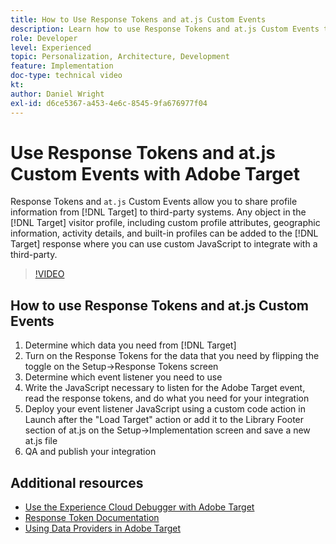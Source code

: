 ```yaml
---
title: How to Use Response Tokens and at.js Custom Events
description: Learn how to use Response Tokens and at.js Custom Events to share profile information from Target to third-party systems.
role: Developer
level: Experienced
topic: Personalization, Architecture, Development
feature: Implementation
doc-type: technical video
kt:
author: Daniel Wright
exl-id: d6ce5367-a453-4e6c-8545-9fa676977f04
---
```

# Use Response Tokens and at.js Custom Events with Adobe Target

Response Tokens and `at.js` Custom Events allow you to share profile information from [!DNL Target] to third-party systems. Any object in the [!DNL Target] visitor profile, including custom profile attributes, geographic information, activity details, and built-in profiles can be added to the [!DNL Target] response where you can use custom JavaScript to integrate with a third-party.

>[!VIDEO](https://video.tv.adobe.com/v/23253/?quality=12)

## How to use Response Tokens and at.js Custom Events

1. Determine which data you need from [!DNL Target]
1. Turn on the Response Tokens for the data that you need by flipping the toggle on the Setup-&gt;Response Tokens screen
1. Determine which event listener you need to use
1. Write the JavaScript necessary to listen for the Adobe Target event, read the response tokens, and do what you need for your integration
1. Deploy your event listener JavaScript using a custom code action in Launch after the "Load Target" action or add it to the Library Footer section of at.js on the Setup-&gt;Implementation screen and save a new at.js file
1. QA and publish your integration

## Additional resources

* [Use the Experience Cloud Debugger with Adobe Target](../troubleshooting/troubleshoot-with-the-experience-cloud-debugger.md)
* [Response Token Documentation](https://experienceleague.adobe.com/docs/target/using/administer/response-tokens.html?lang=en)
* [Using Data Providers in Adobe Target](use-data-providers-to-integrate-third-party-data.md)
